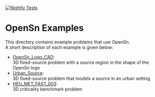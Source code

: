 [![Nightly Tests](https://github.com/Open-Sn/OpenSnAppsPublic/actions/workflows/nightly.yaml/badge.svg)](https://github.com/Open-Sn/OpenSnAppsPublic/actions/workflows/nightly.yaml)

# OpenSn Examples

This directory contains example problems that use OpenSn.  
A short description of each example is given below:

- [OpenSn_Logo_CAD](./OpenSn_Logo_CAD/README.md):  
    3D fixed-source problem with a source region in the shape of the OpenSn logo
- [Urban_Source](./Urban_Source/README.md):  
    3D fixed-source problem that models a source in an urban setting
- [HEU_MET_FAST_003](./HEU_MET_FAST_003/README.md):  
    3D criticality benchmark problem
